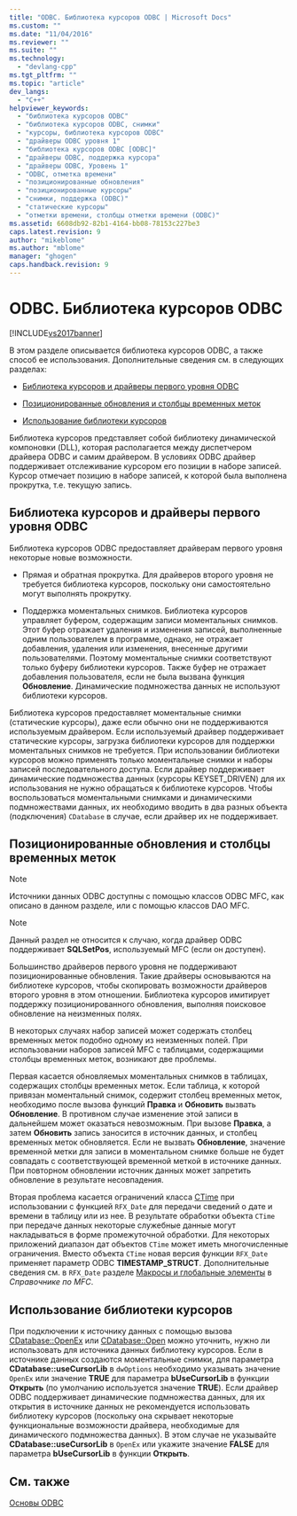 ```yaml
---
title: "ODBC. Библиотека курсоров ODBC | Microsoft Docs"
ms.custom: ""
ms.date: "11/04/2016"
ms.reviewer: ""
ms.suite: ""
ms.technology: 
  - "devlang-cpp"
ms.tgt_pltfrm: ""
ms.topic: "article"
dev_langs: 
  - "C++"
helpviewer_keywords: 
  - "библиотека курсоров ODBC"
  - "библиотека курсоров ODBC, снимки"
  - "курсоры, библиотека курсоров ODBC"
  - "драйверы ODBC уровня 1"
  - "библиотека курсоров ODBC [ODBC]"
  - "драйверы ODBC, поддержка курсора"
  - "драйверы ODBC, Уровень 1"
  - "ODBC, отметка времени"
  - "позиционированные обновления"
  - "позиционированные курсоры"
  - "снимки, поддержка (ODBC)"
  - "статические курсоры"
  - "отметки времени, столбцы отметки времени (ODBC)"
ms.assetid: 6608db92-82b1-4164-bb08-78153c227be3
caps.latest.revision: 9
author: "mikeblome"
ms.author: "mblome"
manager: "ghogen"
caps.handback.revision: 9
---
```

# ODBC. Библиотека курсоров ODBC
[!INCLUDE[vs2017banner](../../assembler/inline/includes/vs2017banner.md)]

В этом разделе описывается библиотека курсоров ODBC, а также способ ее использования.  Дополнительные сведения см. в следующих разделах:  
  
-   [Библиотека курсоров и драйверы первого уровня ODBC](#_core_the_cursor_library_and_level_1_odbc_drivers)  
  
-   [Позиционированные обновления и столбцы временных меток](#_core_positioned_updates_and_timestamp_columns)  
  
-   [Использование библиотеки курсоров](#_core_using_the_cursor_library)  
  
 Библиотека курсоров представляет собой библиотеку динамической компоновки \(DLL\), которая располагается между диспетчером драйвера ODBC и самим драйвером.  В условиях ODBC драйвер поддерживает отслеживание курсором его позиции в наборе записей.  Курсор отмечает позицию в наборе записей, к которой была выполнена прокрутка, т.е. текущую запись.  
  
##  <a name="_core_the_cursor_library_and_level_1_odbc_drivers"></a> Библиотека курсоров и драйверы первого уровня ODBC  
 Библиотека курсоров ODBC предоставляет драйверам первого уровня некоторые новые возможности.  
  
-   Прямая и обратная прокрутка.  Для драйверов второго уровня не требуется библиотека курсоров, поскольку они самостоятельно могут выполнять прокрутку.  
  
-   Поддержка моментальных снимков.  Библиотека курсоров управляет буфером, содержащим записи моментальных снимков.  Этот буфер отражает удаления и изменения записей, выполненные одним пользователем в программе, однако, не отражает добавления, удаления или изменения, внесенные другими пользователями.  Поэтому моментальные снимки соответствуют только буферу библиотеки курсоров.  Также буфер не отражает добавления пользователя, если не была вызвана функция **Обновление**.  Динамические подмножества данных не используют библиотеки курсоров.  
  
 Библиотека курсоров предоставляет моментальные снимки \(статические курсоры\), даже если обычно они не поддерживаются используемым драйвером.  Если используемый драйвер поддерживает статические курсоры, загрузка библиотеки курсоров для поддержки моментальных снимков не требуется.  При использовании библиотеки курсоров можно применять только моментальные снимки и наборы записей последовательного доступа.  Если драйвер поддерживает динамические подмножества данных \(курсоры KEYSET\_DRIVEN\) для их использования не нужно обращаться к библиотеке курсоров.  Чтобы воспользоваться моментальными снимками и динамическими подмножествами данных, их необходимо вводить в два разных объекта \(подключения\) `CDatabase` в случае, если драйвер их не поддерживает.  
  
##  <a name="_core_positioned_updates_and_timestamp_columns"></a> Позиционированные обновления и столбцы временных меток  
  
> [!NOTE]
>  Источники данных ODBC доступны с помощью классов ODBC MFC, как описано в данном разделе, или с помощью классов DAO MFC.  
  
> [!NOTE]
>  Данный раздел не относится к случаю, когда драйвер ODBC поддерживает **SQLSetPos**, используемый MFC \(если он доступен\).  
  
 Большинство драйверов первого уровня не поддерживают позиционированные обновления.  Такие драйверы основываются на библиотеке курсоров, чтобы скопировать возможности драйверов второго уровня в этом отношении.  Библиотека курсоров имитирует поддержку позиционированного обновления, выполняя поисковое обновление на неизменных полях.  
  
 В некоторых случаях набор записей может содержать столбец временных меток подобно одному из неизменных полей.  При использовании наборов записей MFC с таблицами, содержащими столбцы временных меток, возникают две проблемы.  
  
 Первая касается обновляемых моментальных снимков в таблицах, содержащих столбцы временных меток.  Если таблица, к которой привязан моментальный снимок, содержит столбец временных меток, необходимо после вызова функций **Правка** и **Обновить** вызвать **Обновление**.  В противном случае изменение этой записи в дальнейшем может оказаться невозможным.  При вызове **Правка**, а затем **Обновить** запись заносится в источник данных, и столбец временных меток обновляется.  Если не вызвать **Обновление**, значение временной метки для записи в моментальном снимке больше не будет совпадать с соответствующей временной меткой в источнике данных.  При повторном обновлении источник данных может запретить обновление в результате несовпадения.  
  
 Вторая проблема касается ограничений класса [CTime](../Topic/CTime%20Class.md) при использовании с функцией `RFX_Date` для передачи сведений о дате и времени в таблицу или из нее.  В результате обработки объекта `CTime` при передаче данных некоторые служебные данные могут накладываться в форме промежуточной обработки.  Для некоторых приложений диапазон дат объектов `CTime` может иметь многочисленные ограничения.   Вместо объекта `CTime` новая версия функции `RFX_Date` применяет параметр ODBC **TIMESTAMP\_STRUCT**.  Дополнительные сведения см. в `RFX_Date` разделе [Макросы и глобальные элементы](../Topic/Macros,%20Global%20Functions,%20and%20Global%20Variables.md) в *Справочнике по MFC*.  
  
##  <a name="_core_using_the_cursor_library"></a> Использование библиотеки курсоров  
 При подключении к источнику данных с помощью вызова [CDatabase::OpenEx](../Topic/CDatabase::OpenEx.md) или [CDatabase::Open](../Topic/CDatabase::Open.md) можно уточнить, нужно ли использовать для источника данных библиотеку курсоров.  Если в источнике данных создаются моментальные снимки, для параметра **CDatabase::useCursorLib** в `dwOptions` необходимо указывать значение `OpenEx` или значение **TRUE** для параметра **bUseCursorLib** в функции **Открыть** \(по умолчанию используется значение **TRUE**\).  Если драйвер ODBC поддерживает динамические подмножества данных, для их открытия в источнике данных не рекомендуется использовать библиотеку курсоров \(поскольку она скрывает некоторые функциональные возможности драйвера, необходимые для динамического подмножества данных\).  В этом случае не указывайте **CDatabase::useCursorLib** в `OpenEx` или укажите значение **FALSE** для параметра **bUseCursorLib** в функции **Открыть**.  
  
## См. также  
 [Основы ODBC](../../data/odbc/odbc-basics.md)